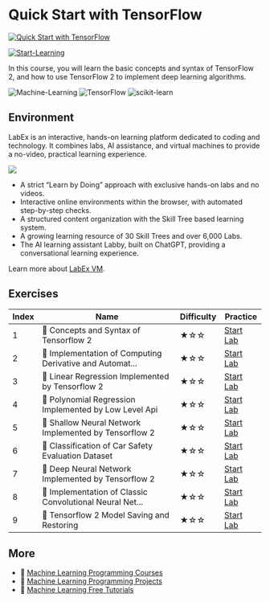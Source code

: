 # Quick Start with TensorFlow

[![Quick Start with TensorFlow](https://cover-creator.appbot.io/quick-start-with-tensorflow.png)](https://labex.io/courses/quick-start-with-tensorflow)

[![Start-Learning](https://img.shields.io/badge/Start-Learning-whitesmoke?style=for-the-badge)](https://labex.io/courses/quick-start-with-tensorflow)

In this course, you will learn the basic concepts and syntax of TensorFlow 2, and how to use TensorFlow 2 to implement deep learning algorithms.

![Machine-Learning](https://img.shields.io/badge/Machine-Learning-whitesmoke?style=for-the-badge&logo=machine-learning)
![TensorFlow](https://img.shields.io/badge/TensorFlow-whitesmoke?style=for-the-badge&logo=tensorflow)
![scikit-learn](https://img.shields.io/badge/scikit-learn-whitesmoke?style=for-the-badge&logo=scikit-learn)


## Environment

LabEx is an interactive, hands-on learning platform dedicated to coding and technology. It combines labs, AI assistance, and virtual machines to provide a no-video, practical learning experience.

![](https://tutorial-screenshot.getvm.io/images/vm-1725247253.png)

- A strict “Learn by Doing” approach with exclusive hands-on labs and no videos.
- Interactive online environments within the browser, with automated step-by-step checks.
- A structured content organization with the Skill Tree based learning system.
- A growing learning resource of 30 Skill Trees and over 6,000 Labs.
- The AI learning assistant Labby, built on ChatGPT, providing a conversational learning experience.

Learn more about [LabEx VM](https://support.labex.io/using-labex/virtual-machine).

## Exercises

|   Index | Name                                                    | Difficulty   | Practice                                                                                                                                      |
|---------|---------------------------------------------------------|--------------|-----------------------------------------------------------------------------------------------------------------------------------------------|
|       1 | 📖 Concepts and Syntax of Tensorflow 2                   | ★☆☆          | <a target='_blank' href='https://labex.io/tutorials/ml-concepts-and-syntax-of-tensorflow-2-20758'>Start Lab</a>                               |
|       2 | 📖 Implementation of Computing Derivative and Automat... | ★☆☆          | <a target='_blank' href='https://labex.io/tutorials/ml-implementation-of-computing-derivative-and-automatic-differential-20785'>Start Lab</a> |
|       3 | 📖 Linear Regression Implemented by Tensorflow 2         | ★☆☆          | <a target='_blank' href='https://labex.io/tutorials/ml-linear-regression-implemented-by-tensorflow-2-20797'>Start Lab</a>                     |
|       4 | 📖 Polynomial Regression Implemented by Low Level Api    | ★☆☆          | <a target='_blank' href='https://labex.io/tutorials/ml-polynomial-regression-implemented-by-low-level-api-20803'>Start Lab</a>                |
|       5 | 📖 Shallow Neural Network Implemented by Tensorflow 2    | ★☆☆          | <a target='_blank' href='https://labex.io/tutorials/ml-shallow-neural-network-implemented-by-tensorflow-2-20809'>Start Lab</a>                |
|       6 | 📖 Classification of Car Safety Evaluation Dataset       | ★☆☆          | <a target='_blank' href='https://labex.io/tutorials/ml-classification-of-car-safety-evaluation-dataset-20756'>Start Lab</a>                   |
|       7 | 📖 Deep Neural Network Implemented by Tensorflow 2       | ★☆☆          | <a target='_blank' href='https://labex.io/tutorials/ml-deep-neural-network-implemented-by-tensorflow-2-20768'>Start Lab</a>                   |
|       8 | 📖 Implementation of Classic Convolutional Neural Net... | ★☆☆          | <a target='_blank' href='https://labex.io/tutorials/ml-implementation-of-classic-convolutional-neural-network-20784'>Start Lab</a>            |
|       9 | 📖 Tensorflow 2 Model Saving and Restoring               | ★☆☆          | <a target='_blank' href='https://labex.io/tutorials/ml-tensorflow-2-model-saving-and-restoring-20813'>Start Lab</a>                           |

## More

- 🔗 [Machine Learning Programming Courses](https://github.com/labex-labs/awesome-programming-courses)
- 🔗 [Machine Learning Programming Projects](https://github.com/labex-labs/awesome-programming-projects)
- 🔗 [Machine Learning Free Tutorials](https://github.com/labex-labs/ml-free-tutorials)

